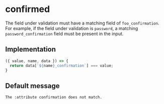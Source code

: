 # confirmed

The field under validation must have a matching field of `foo_confirmation`. For example, if the field under validation is `password`, a matching `password_confirmation` field must be present in the input.


## Implementation

```js
({ value, name, data }) => {
  return data[`${name}_confirmation`] === value;
}
```

## Default message

```
The :attribute confirmation does not match.
```
